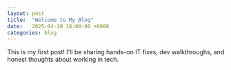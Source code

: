 ```yaml
---
layout: post
title:  "Welcome to My Blog"
date:   2025-04-19 18:00:00 +0000
categories: blog
---
```


This is my first post! I'll be sharing hands-on IT fixes, dev walkthroughs, and honest thoughts about working in tech.

